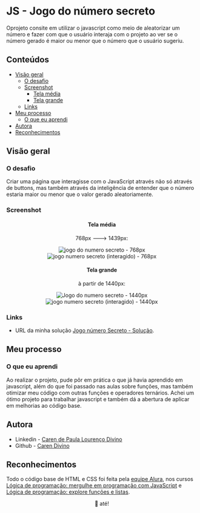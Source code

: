 ﻿# JS - Jogo do número secreto
Oprojeto consite em utilizar o javascript como meio de aleatorizar um número e fazer com que o usuário interaja com o projeto ao ver se o número gerado é maior ou menor que o número que o usuário sugeriu.

## Conteúdos
- [Visão geral](#visão-geral)
  - [O desafio](o-desafio) 
  - [Screenshot](#screenshot)
    - [Tela média](tela-média)
    - [Tela grande](tela-grande)
  - [Links](#links)
- [Meu processo](#meu-processo)
  - [O que eu aprendi](#o-que-eu-aprendi)
- [Autora](#autora)
- [Reconhecimentos](#reconhecimentos)

## Visão geral

### O desafio
Criar uma página que interagisse com o JavaScript através não só através de buttons, mas também através da inteligência de entender que o número estaria maior ou menor que o valor gerado aleatoriamente.

### Screenshot



<div align="center">

#### Tela média
768px ---> 1439px:

![jogo do numero secreto - 768px](https://github.com/caredvn/js-jogo-numero-secreto/assets/107898347/90075f06-4fd0-4cfc-b1a0-3087999733db)
![jogo numero secreto (interagido) - 768px](https://github.com/caredvn/js-jogo-numero-secreto/assets/107898347/79f83a40-0e65-4bf6-ad01-cf4278d81949)

</div>



<div align="center">
  
#### Tela grande 
à partir de 1440px:

![Jogo do numero secreto - 1440px](https://github.com/caredvn/js-jogo-numero-secreto/assets/107898347/a71934af-2cda-4f27-a6e2-b33fb9011345)
![jogo numero secreto (interagido) - 1440px](https://github.com/caredvn/js-jogo-numero-secreto/assets/107898347/81dcd874-967a-4aeb-a7d5-ef90f818c098)

</div>

### Links
- URL da minha solução [Jogo número Secreto - Solução](https://js-jogo-numero-secreto-six.vercel.app).

## Meu processo
### O que eu aprendi
Ao realizar o projeto, pude pôr em prática o que já havia aprendido em javascript, além do que foi passado nas aulas sobre funções, mas também otimizar meu código com outras funções e operadores ternários. Achei um ótimo projeto para trabalhar javascript e também dá a abertura de aplicar em melhorias ao código base.

## Autora
- Linkedin - [Caren de Paula Lourenço Divino](https://www.linkedin.com/in/carendvn/)
- Github - [Caren Divino](https://github.com/caredvn)

## Reconhecimentos
Todo o código base de HTML e CSS foi feita pela [equipe Alura](https://www.alura.com.br), nos cursos [Lógica de programação: mergulhe em programação com JavaScript](https://cursos.alura.com.br/course/logica-programacao-mergulhe-programacao-javascript) e [Lógica de programação: explore funções e listas](https://cursos.alura.com.br/course/logica-programacao-funcoes-listas).


<div align="center">🦋 até!</div>
